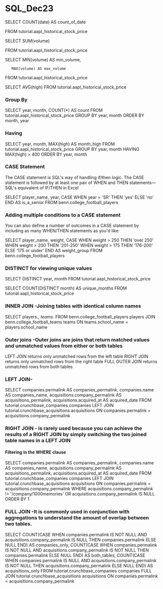 # SQL_Dec23


SELECT COUNT(date) AS count_of_date

  FROM tutorial.aapl_historical_stock_price

SELECT SUM(volume)

  FROM tutorial.aapl_historical_stock_price

SELECT MIN(volume) AS min_volume,

       MAX(volume) AS max_volume
  FROM tutorial.aapl_historical_stock_price

SELECT AVG(high)
  FROM tutorial.aapl_historical_stock_price


### Group By
SELECT year,
       month,
       COUNT(*) AS count
  FROM tutorial.aapl_historical_stock_price
 GROUP BY year, month
 ORDER BY month, year

### Having
SELECT year,
       month,
       MAX(high) AS month_high
  FROM tutorial.aapl_historical_stock_price
 GROUP BY year, month
HAVING MAX(high) > 400
 ORDER BY year, month


### CASE Statement
The CASE statement is SQL's way of handling if/then logic. The CASE statement is followed by at least one pair of WHEN and THEN statements—SQL's equivalent of IF/THEN in Excel

SELECT player_name,
       year,
       CASE WHEN year = 'SR' THEN 'yes'
            ELSE 'no' END AS is_a_senior
  FROM benn.college_football_players


### Adding multiple conditions to a CASE statement
You can also define a number of outcomes in a CASE statement by including as many WHEN/THEN statements as you'd like:

SELECT player_name,
       weight,
       CASE WHEN weight > 250 THEN 'over 250'
            WHEN weight > 200 THEN '201-250'
            WHEN weight > 175 THEN '176-200'
            ELSE '175 or under' END AS weight_group
  FROM benn.college_football_players


### DISTINCT for viewing unique values

SELECT DISTINCT year, month
  FROM tutorial.aapl_historical_stock_price

SELECT COUNT(DISTINCT month) AS unique_months
  FROM tutorial.aapl_historical_stock_price


### INNER JOIN -Joining tables with identical column names

SELECT players.*,
       teams.*
  FROM benn.college_football_players players
  JOIN benn.college_football_teams teams
    ON teams.school_name = players.school_name


### Outer joins -Outer joins are joins that return matched values and unmatched values from either or both tables

LEFT JOIN returns only unmatched rows from the left table
RIGHT JOIN returns only unmatched rows from the right table
FULL OUTER JOIN returns unmatched rows from both tables


### LEFT JOIN- 
	
SELECT companies.permalink AS companies_permalink,
       companies.name AS companies_name,
       acquisitions.company_permalink AS acquisitions_permalink,
       acquisitions.acquired_at AS acquired_date
  FROM tutorial.crunchbase_companies companies
  LEFT JOIN tutorial.crunchbase_acquisitions acquisitions
    ON companies.permalink = acquisitions.company_permalink


### RIGHT JOIN - is rarely used because you can achieve the results of a RIGHT JOIN by simply switching the two joined table names in a LEFT JOIN


#### Filtering in the WHERE clause

SELECT companies.permalink AS companies_permalink,
       companies.name AS companies_name,
       acquisitions.company_permalink AS acquisitions_permalink,
       acquisitions.acquired_at AS acquired_date
  FROM tutorial.crunchbase_companies companies
  LEFT JOIN tutorial.crunchbase_acquisitions acquisitions
    ON companies.permalink = acquisitions.company_permalink
 WHERE acquisitions.company_permalink != '/company/1000memories'
    OR acquisitions.company_permalink IS NULL
 ORDER BY 1


### FULL JOIN -It is commonly used in conjunction with aggregations to understand the amount of overlap between two tables.


SELECT COUNT(CASE WHEN companies.permalink IS NOT NULL AND acquisitions.company_permalink IS NULL
                  THEN companies.permalink ELSE NULL END) AS companies_only,
       COUNT(CASE WHEN companies.permalink IS NOT NULL AND acquisitions.company_permalink IS NOT NULL
                  THEN companies.permalink ELSE NULL END) AS both_tables,
       COUNT(CASE WHEN companies.permalink IS NULL AND acquisitions.company_permalink IS NOT NULL
                  THEN acquisitions.company_permalink ELSE NULL END) AS acquisitions_only
  FROM tutorial.crunchbase_companies companies
  FULL JOIN tutorial.crunchbase_acquisitions acquisitions
    ON companies.permalink = acquisitions.company_permalink

